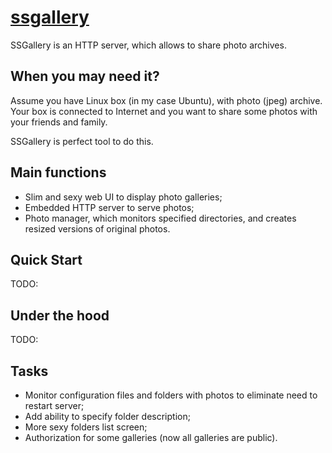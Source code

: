 [ssgallery](http://github.com/ssinica/ssgallery/)
=========== 

SSGallery is an HTTP server, which allows to share photo archives. 

When you may need it?
---------------------

Assume you have Linux box (in my case Ubuntu), with photo (jpeg) archive. Your box is connected to Internet and you want to share some photos with your friends and family. 

SSGallery is perfect tool to do this. 

Main functions
--------------------

* Slim and sexy web UI to display photo galleries;
* Embedded HTTP server to serve photos;
* Photo manager, which monitors specified directories, and creates resized versions of original photos. 

Quick Start
-----------

TODO:


Under the hood
--------------

TODO:

Tasks
-----

* Monitor configuration files and folders with photos to eliminate need to restart server;
* Add ability to specify folder description;
* More sexy folders list screen;
* Authorization for some galleries (now all galleries are public).
